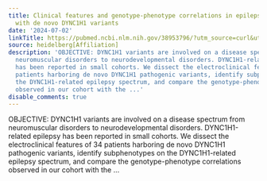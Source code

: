 ```yaml
---
title: Clinical features and genotype-phenotype correlations in epilepsy patients
  with de novo DYNC1H1 variants
date: '2024-07-02'
linkTitle: https://pubmed.ncbi.nlm.nih.gov/38953796/?utm_source=curl&utm_medium=rss&utm_campaign=pubmed-2&utm_content=1FakS-2QOkCT8HsMOQP1bCRQ4YzyumYOmxmF0moLsQ3dFB1E9V&fc=20220326224207&ff=20240703182124&v=2.18.0.post9+e462414
source: heidelberg[Affiliation]
description: 'OBJECTIVE: DYNC1H1 variants are involved on a disease spectrum from
  neuromuscular disorders to neurodevelopmental disorders. DYNC1H1-related epilepsy
  has been reported in small cohorts. We dissect the electroclinical features of 34
  patients harboring de novo DYNC1H1 pathogenic variants, identify subphenotypes on
  the DYNC1H1-related epilepsy spectrum, and compare the genotype-phenotype correlations
  observed in our cohort with the ...'
disable_comments: true
---
```

OBJECTIVE: DYNC1H1 variants are involved on a disease spectrum from neuromuscular disorders to neurodevelopmental disorders. DYNC1H1-related epilepsy has been reported in small cohorts. We dissect the electroclinical features of 34 patients harboring de novo DYNC1H1 pathogenic variants, identify subphenotypes on the DYNC1H1-related epilepsy spectrum, and compare the genotype-phenotype correlations observed in our cohort with the ...